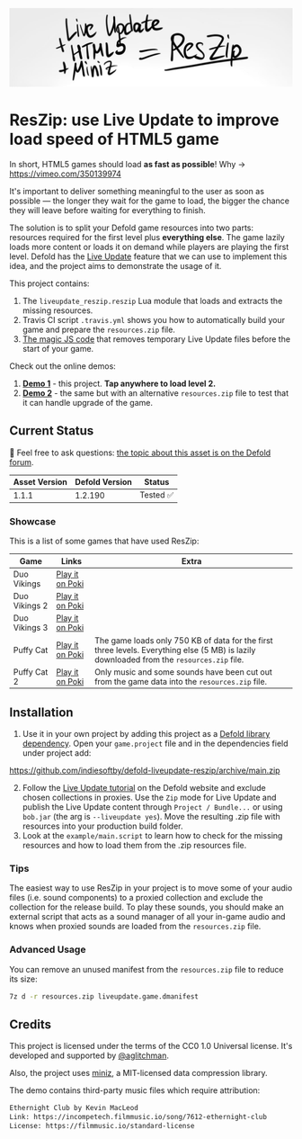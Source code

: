 [![ResZip Cover](cover.jpg)](https://github.com/indiesoftby/defold-liveupdate-reszip)

# ResZip: use Live Update to improve load speed of HTML5 game

In short, HTML5 games should load **as fast as possible**! Why -> https://vimeo.com/350139974

It's important to deliver something meaningful to the user as soon as possible — the longer they wait for the game to load, the bigger the chance they will leave before waiting for everything to finish.

The solution is to split your Defold game resources into two parts: resources required for the first level plus **everything else**. The game lazily loads more content or loads it on demand while players are playing the first level. Defold has the [Live Update](https://defold.com/manuals/live-update/) feature that we can use to implement this idea, and the project aims to demonstrate the usage of it.

This project contains:
1. The `liveupdate_reszip.reszip` Lua module that loads and extracts the missing resources.
2. Travis CI script `.travis.yml` shows you how to automatically build your game and prepare the `resources.zip` file.
3. [The magic JS code](liveupdate_reszip/manifests/web/engine_template.html) that removes temporary Live Update files before the start of your game.

Check out the online demos:
1. [**Demo 1**](https://indiesoftby.github.io/defold-liveupdate-reszip/latest/index.html) - this project. **Tap anywhere to load level 2.**
2. [**Demo 2**](https://indiesoftby.github.io/defold-liveupdate-reszip/alt-version/index.html) - the same but with an alternative `resources.zip` file to test that it can handle upgrade of the game.

## Current Status

💬 Feel free to ask questions: [the topic about this asset is on the Defold forum](https://forum.defold.com/t/use-live-update-to-improve-load-speed-of-html5-game/67686).

| Asset Version   | Defold Version | Status        |
| --------------- | -------------- | ------------- |
| 1.1.1           | 1.2.190        | Tested ✅     |

### Showcase

This is a list of some games that have used ResZip:

| Game            | Links | Extra |
| --------------- | ----- | ----- |
| Duo Vikings     | [Play it on Poki](https://poki.com/en/g/duo-vikings) |
| Duo Vikings 2   | [Play it on Poki](https://poki.com/en/g/duo-vikings-2) |
| Duo Vikings 3   | [Play it on Poki](https://poki.com/en/g/duo-vikings-3) |
| Puffy Cat       | [Play it on Poki](https://poki.com/en/g/puffy-cat) | The game loads only 750 KB of data for the first three levels. Everything else (5 MB) is lazily downloaded from the `resources.zip` file. |
| Puffy Cat 2     | [Play it on Poki](https://poki.com/en/g/puffy-cat-2) | Only music and some sounds have been cut out from the game data into the `resources.zip` file. |

## Installation

1. Use it in your own project by adding this project as a [Defold library dependency](http://www.defold.com/manuals/libraries/). Open your `game.project` file and in the dependencies field under project add:

https://github.com/indiesoftby/defold-liveupdate-reszip/archive/main.zip

2. Follow the [Live Update tutorial](https://defold.com/manuals/live-update/) on the Defold website and exclude chosen collections in proxies. Use the `Zip` mode for Live Update and publish the Live Update content through `Project / Bundle...` or using `bob.jar` (the arg is `--liveupdate yes`). Move the resulting .zip file with resources into your production build folder.
3. Look at the `example/main.script` to learn how to check for the missing resources and how to load them from the .zip resources file.

### Tips

The easiest way to use ResZip in your project is to move some of your audio files (i.e. sound components) to a proxied collection and exclude the collection for the release build. To play these sounds, you should make an external script that acts as a sound manager of all your in-game audio and knows when proxied sounds are loaded from the `resources.zip` file.

### Advanced Usage

You can remove an unused manifest from the `resources.zip` file to reduce its size: 

```bash
7z d -r resources.zip liveupdate.game.dmanifest
```

## Credits

This project is licensed under the terms of the CC0 1.0 Universal license. It's developed and supported by [@aglitchman](https://github.com/aglitchman). 

Also, the project uses [miniz](https://github.com/richgel999/miniz), a MIT-licensed data compression library.

The demo contains third-party music files which require attribution:
```
Ethernight Club by Kevin MacLeod
Link: https://incompetech.filmmusic.io/song/7612-ethernight-club
License: https://filmmusic.io/standard-license
```
